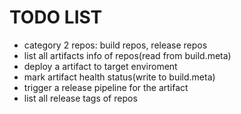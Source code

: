﻿# TODO LIST

- category 2 repos: build repos, release repos
- list all artifacts info of repos(read from build.meta)
- deploy a artifact to target enviroment
- mark artifact health status(write to build.meta)
- trigger a release pipeline for the artifact
- list all release tags of repos




